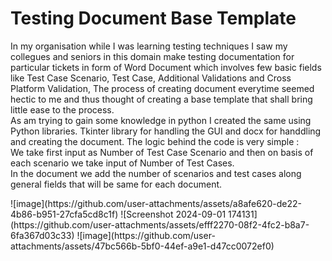 <H1>Testing Document Base Template</H1>
<p>In my organisation while I was learning testing techniques I saw my collegues and seniors in this domain make testing documentation for particular tickets in form of Word Document which involves few basic fields like Test Case Scenario, Test Case, Additional Validations and Cross Platform Validation, The process of creating document everytime seemed hectic to me and thus thought of creating a base template that shall bring little ease to the process.<br>
As am trying to gain some knowledge in python I created the same using Python libraries. Tkinter library for handling the GUI and docx for handdling and creating the document. The logic behind the code is very simple : <br>
We take first input as Number of Test Case Scenario and then on basis of each scenario we take input of Number of Test Cases.<br>
In the document we add the number of scenarios and test cases along general fields that will be same for each document.</p>
![image](https://github.com/user-attachments/assets/a8afe620-de22-4b86-b951-27cfa5cd8c1f)
![Screenshot 2024-09-01 174131](https://github.com/user-attachments/assets/efff2270-08f2-4fc2-b8a7-6fa367d03c33)
![image](https://github.com/user-attachments/assets/47bc566b-5bf0-44ef-a9e1-d47cc0072ef0)
